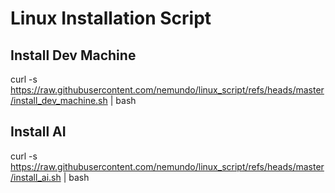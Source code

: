 # Linux Installation Script


## Install Dev Machine
curl -s https://raw.githubusercontent.com/nemundo/linux_script/refs/heads/master/install_dev_machine.sh | bash


## Install AI
curl -s https://raw.githubusercontent.com/nemundo/linux_script/refs/heads/master/install_ai.sh | bash